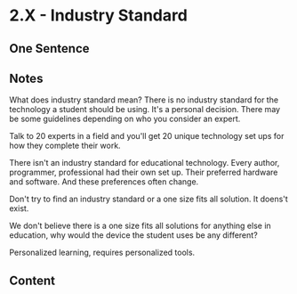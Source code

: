 # 2.X - Industry Standard 

## One Sentence 

## Notes
What does industry standard mean? There is no industry standard for the technology a student should be using. It's a personal decision. There may be some guidelines depending on who you consider an expert. 

Talk to 20 experts in a field and you'll get 20 unique technology set ups for how they complete their work. 

There isn't an industry standard for educational technology. Every author, programmer, professional had their own set up. Their preferred hardware and software. And these preferences often change. 

Don't try to find an industry standard or a one size fits all solution. It doens't exist. 

We don't believe there is a one size fits all solutions for anything else in education, why would the device the student uses be any different? 

Personalized learning, requires personalized tools. 

## Content